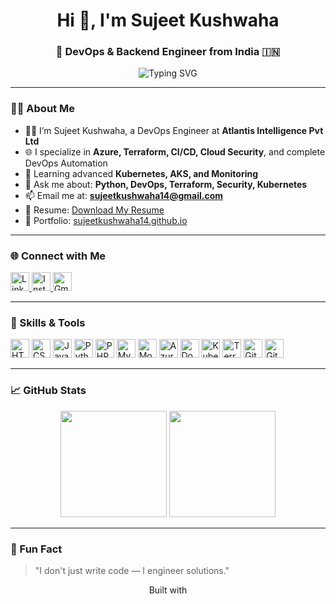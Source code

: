 <h1 align="center">Hi 👋, I'm Sujeet Kushwaha</h1>
<h3 align="center">🚀 DevOps & Backend Engineer from India 🇮🇳</h3>

<p align="center">
  <img src="https://readme-typing-svg.demolab.com?font=Fira+Code&duration=3000&pause=1000&color=F70000&center=true&vCenter=true&width=435&lines=DevOps+Engineer+%7C+Cloud+Security+Enthusiast;Python+%7C+Terraform+%7C+Azure+%7C+CI%2FCD+%7C+Docker+%7C+K8s;Loves+Automation+%26+Solving+Problems+💡" alt="Typing SVG" />
</p>

---

### 🧑‍💻 About Me

- 👨‍💼 I’m Sujeet Kushwaha, a DevOps Engineer at **Atlantis Intelligence Pvt Ltd**
- 🌐 I specialize in **Azure, Terraform, CI/CD, Cloud Security**, and complete DevOps Automation
- 🧠 Learning advanced **Kubernetes, AKS, and Monitoring**
- 💬 Ask me about: **Python, DevOps, Terraform, Security, Kubernetes**
- 📫 Email me at: **sujeetkushwaha14@gmail.com**
- 📄 Resume: [Download My Resume](https://drive.google.com/file/d/1l_dAf-FQst61Q-ck6XN8l-vPiQvxYOvY/view?usp=sharing)
- 🔗 Portfolio: [sujeetkushwaha14.github.io](https://sujeetkushwaha14.github.io)

---

### 🌐 Connect with Me

<p align="left">
  <a href="https://www.linkedin.com/in/sujeetkushwaha14/" target="blank">
    <img src="https://img.icons8.com/color/48/linkedin.png" height="30" alt="LinkedIn" />
  </a>
  <a href="https://instagram.com/m__sujeet" target="blank">
    <img src="https://img.icons8.com/color/48/instagram-new--v1.png" height="30" alt="Instagram" />
  </a>
  <a href="mailto:sujeetkushwaha14@gmail.com" target="blank">
    <img src="https://img.icons8.com/color/48/gmail-new.png" height="30" alt="Gmail" />
  </a>
</p>

---

### 🚀 Skills & Tools

<p>
  <img src="https://img.icons8.com/color/48/html-5--v1.png" alt="HTML" height="30"/>
  <img src="https://img.icons8.com/color/48/css3.png" alt="CSS" height="30"/>
  <img src="https://img.icons8.com/color/48/javascript--v1.png" alt="JavaScript" height="30"/>
  <img src="https://img.icons8.com/color/48/python--v1.png" alt="Python" height="30"/>
  <img src="https://img.icons8.com/color/48/php.png" alt="PHP" height="30"/>
  <img src="https://img.icons8.com/color/48/mysql-logo.png" alt="MySQL" height="30"/>
  <img src="https://img.icons8.com/color/48/mongodb.png" alt="MongoDB" height="30"/>
  <img src="https://img.icons8.com/color/48/azure-1.png" alt="Azure" height="30"/>
  <img src="https://img.icons8.com/fluency/48/docker.png" alt="Docker" height="30"/>
  <img src="https://img.icons8.com/color/48/kubernetes.png" alt="Kubernetes" height="30"/>
  <img src="https://img.icons8.com/color/48/terraform.png" alt="Terraform" height="30"/>
  <img src="https://img.icons8.com/color/48/git.png" alt="Git" height="30"/>
  <img src="https://img.icons8.com/color/48/github.png" alt="GitHub" height="30"/>
</p>

---

### 📈 GitHub Stats

<p align="center">
  <img src="https://github-readme-stats.vercel.app/api?username=sujeetkushwaha14&show_icons=true&theme=tokyonight" height="170"/>
  <img src="https://github-readme-stats.vercel.app/api/top-langs/?username=sujeetkushwaha14&layout=compact&theme=tokyonight" height="170"/>
</p>

---

### 🧠 Fun Fact

> "I don't just write code — I engineer solutions."

<p align="center">Built with
